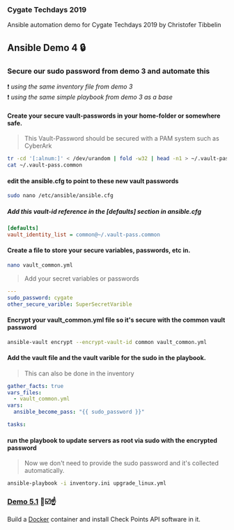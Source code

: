 ### Cygate Techdays 2019
Ansible automation demo for Cygate Techdays 2019 by Christofer Tibbelin
## Ansible Demo 4 :lock:
### Secure our sudo password from demo 3 and automate this
:exclamation: *using the same inventory file from demo 3*\
:exclamation: *using the same simple playbook from demo 3 as a base*
#### Create your secure vault-passwords in your home-folder or somewhere safe.
> This Vault-Password should be secured with a PAM system such as CyberArk
```sh
tr -cd '[:alnum:]' < /dev/urandom | fold -w32 | head -n1 > ~/.vault-pass.common
cat ~/.vault-pass.common
```
#### edit the ansible.cfg to point to these new vault passwords
```sh
sudo nano /etc/ansible/ansible.cfg
```
#####   Add this vault-id reference in the [defaults] section in ansible.cfg
```INI
[defaults]
vault_identity_list = common@~/.vault-pass.common
```
#### Create a file to store your secure variables, passwords, etc in.
```sh
nano vault_common.yml
```
> Add your secret variables or passwords
```YAML
---
sudo_password: cygate
other_secure_varible: SuperSecretVarible
```
#### Encrypt your vault_common.yml file so it's secure with the common vault password
```sh
ansible-vault encrypt --encrypt-vault-id common vault_common.yml
```
#### Add the vault file and the vault varible for the sudo in the playbook.
> This can also be done in the inventory
```YAML
gather_facts: true
vars_files:
  - vault_common.yml
vars:
  ansible_become_pass: "{{ sudo_password }}"

tasks:
```
#### run the playbook to update servers as root via sudo with the encrypted password
> Now we don't need to provide the sudo password and it's collected automatically.
```sh
ansible-playbook -i inventory.ini upgrade_linux.yml
```
### [Demo 5.1](../demo5_1/) :whale::ballot_box_with_check::point_up:
Build a [Docker](https://www.docker.com/) container and install Check Points API software in it.
